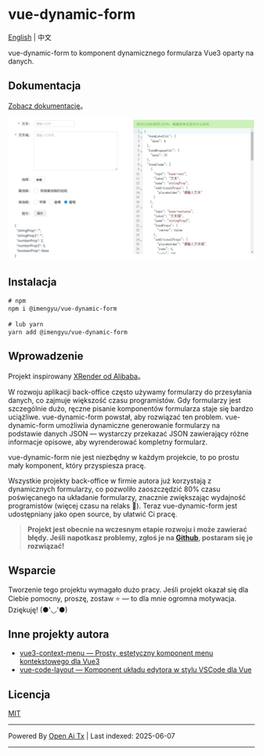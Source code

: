 # vue-dynamic-form

[English](https://raw.githubusercontent.com/imengyu/vue-dynamic-form/master/README.EN.md) | 中文

vue-dynamic-form to komponent dynamicznego formularza Vue3 oparty na danych.

## Dokumentacja

[Zobacz dokumentację](https://docs.imengyu.top//vue-dynamic-form-docs)。

![demo](https://raw.githubusercontent.com/imengyu/vue-dynamic-form/master/demo.jpg)

## Instalacja

```shell
# npm 
npm i @imengyu/vue-dynamic-form

# lub yarn
yarn add @imengyu/vue-dynamic-form
```

## Wprowadzenie

Projekt inspirowany [XRender od Alibaba](https://xrender.fun/form-render)。

W rozwoju aplikacji back-office często używamy formularzy do przesyłania danych, co zajmuje większość czasu programistów.
Gdy formularzy jest szczególnie dużo, ręczne pisanie komponentów formularza staje się bardzo uciążliwe. vue-dynamic-form powstał, aby rozwiązać ten problem.
vue-dynamic-form umożliwia dynamiczne generowanie formularzy na podstawie danych JSON — wystarczy przekazać JSON zawierający różne informacje opisowe, aby wyrenderować kompletny formularz.

vue-dynamic-form nie jest niezbędny w każdym projekcie, to po prostu mały komponent, który przyspiesza pracę.

Wszystkie projekty back-office w firmie autora już korzystają z dynamicznych formularzy, co pozwoliło zaoszczędzić 80% czasu poświęcanego na układanie formularzy, znacznie zwiększając wydajność programistów (więcej czasu na relaks 🤭). Teraz vue-dynamic-form jest udostępniany jako open source, by ułatwić Ci pracę.

> **Projekt jest obecnie na wczesnym etapie rozwoju i może zawierać błędy. Jeśli napotkasz problemy, zgłoś je na [Github](https://github.com/imengyu/vue-dynamic-form/issues), postaram się je rozwiązać!**

## Wsparcie

Tworzenie tego projektu wymagało dużo pracy. Jeśli projekt okazał się dla Ciebie pomocny, proszę, zostaw ⭐ — to dla mnie ogromna motywacja. Dziękuję! (●'◡'●)

## Inne projekty autora

* [vue3-context-menu — Prosty, estetyczny komponent menu kontekstowego dla Vue3](https://github.com/imengyu/vue3-context-menu/)
* [vue-code-layout — Komponent układu edytora w stylu VSCode dla Vue](https://github.com/imengyu/vue-code-layout)

## Licencja

[MIT](https://raw.githubusercontent.com/imengyu/vue-dynamic-form/master/LICENSE)



---


Powered By [Open Ai Tx](https://github.com/OpenAiTx/OpenAiTx) | Last indexed: 2025-06-07


---